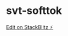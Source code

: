 # svt-softtok

[Edit on StackBlitz ⚡️](https://stackblitz.com/edit/sveltejs-kit-template-default-lfd9of)